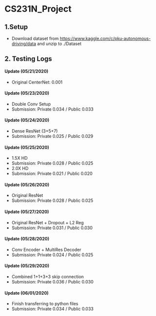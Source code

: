 # CS231N_Project

## 1.Setup
* Download dataset from https://www.kaggle.com/c/pku-autonomous-driving/data and unzip to ./Dataset

## 2. Testing Logs
#### Update (05/21/2020)
* Original CenterNet: 0.001

#### Update (05/23/2020)
* Double Conv Setup
* Submission: Private 0.034 / Public 0.033

#### Update (05/24/2020)
* Dense ResNet (3+5+7)
* Submission: Private 0.025 / Public 0.029

#### Update (05/25/2020)
* 1.5X HD
* Submission: Private 0.028 / Public 0.025
* 2.0X HD
* Submission: Private 0.021 / Public 0.020

#### Update (05/26/2020)
* Original ResNet
* Submission: Private 0.028 / Public 0.025

#### Update (05/27/2020)
* Original ResNet + Dropout + L2 Reg
* Submission: Private 0.031 / Public 0.030

#### Update (05/28/2020)
* Conv Encoder + MultiRes Decoder
* Submission: Private 0.024 / Public 0.025

#### Update (05/29/2020)
* Combined 1+1+3+3 skip connection
* Submission: Private 0.036 / Public 0.030

#### Update (06/01/2020)
* Finish transferring to python files
* Submission: Private 0.034 / Public 0.033